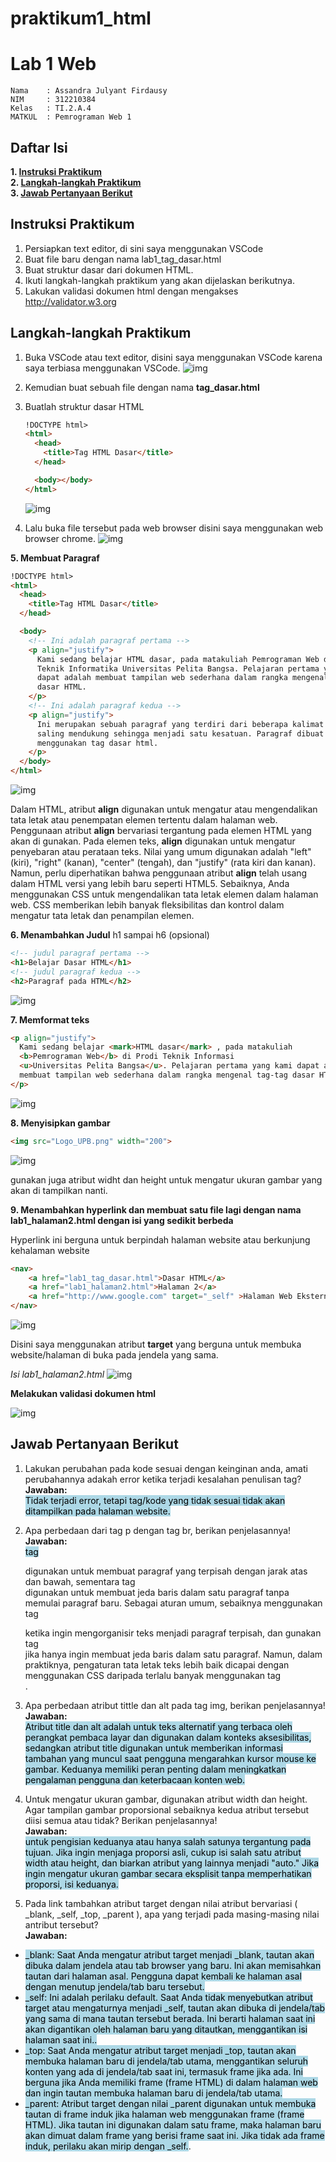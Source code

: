 # praktikum1_html
# **Lab 1 Web**

```
Nama    : Assandra Julyant Firdausy
NIM     : 312210384
Kelas   : TI.2.A.4
MATKUL  : Pemrograman Web 1
```

## **Daftar Isi**

**1. [Instruksi Praktikum](#instruksi-praktikum)**  
**2. [Langkah-langkah Praktikum](#langkah-langkah-praktikum)**  
**3. [Jawab Pertanyaan Berikut](#jawab-pertanyaan-berikut)**

## **Instruksi Praktikum**

1. Persiapkan text editor, di sini saya menggunakan VSCode
2. Buat file baru dengan nama lab1_tag_dasar.html
3. Buat struktur dasar dari dokumen HTML.
4. Ikuti langkah-langkah praktikum yang akan dijelaskan berikutnya.
5. Lakukan validasi dokumen html dengan mengakses http://validator.w3.org

## **Langkah-langkah Praktikum**

1. Buka VSCode atau text editor, disini saya menggunakan VSCode karena saya terbiasa menggunakan VSCode.
   ![img](gambar/1.png)

2. Kemudian buat sebuah file dengan nama **tag_dasar.html**

3. Buatlah struktur dasar HTML

   ```html
   !DOCTYPE html>
   <html>
     <head>
       <title>Tag HTML Dasar</title>
     </head>

     <body></body>
   </html>
   ```

    ![img](gambar/2.png)

4. Lalu buka file tersebut pada web browser disini saya menggunakan web browser chrome.
    ![img](gambar/3.png)   

**5. Membuat Paragraf**

```html
!DOCTYPE html>
<html>
  <head>
    <title>Tag HTML Dasar</title>
  </head>

  <body>
    <!-- Ini adalah paragraf pertama -->
    <p align="justify">
      Kami sedang belajar HTML dasar, pada matakuliah Pemrograman Web di Prodi
      Teknik Informatika Universitas Pelita Bangsa. Pelajaran pertama yang kami
      dapat adalah membuat tampilan web sederhana dalam rangka mengenal tag-tag
      dasar HTML.
    </p>
    <!-- Ini adalah paragraf kedua -->
    <p align="justify">
      Ini merupakan sebuah paragraf yang terdiri dari beberapa kalimat yang
      saling mendukung sehingga menjadi satu kesatuan. Paragraf dibuat dengan
      menggunakan tag dasar html.
    </p>
  </body>
</html>
```

  ![img](gambar/4.png)

Dalam HTML, atribut <b>align</b> digunakan untuk mengatur atau mengendalikan tata letak atau penempatan elemen tertentu dalam halaman web. Penggunaan atribut <b>align</b> bervariasi tergantung pada elemen HTML yang akan di gunakan. Pada elemen teks, <b>align</b> digunakan untuk mengatur penyebaran atau perataan teks. Nilai yang umum digunakan adalah "left" (kiri), "right" (kanan), "center" (tengah), dan "justify" (rata kiri dan kanan). Namun, perlu diperhatikan bahwa penggunaan atribut <b>align</b> telah usang dalam HTML versi yang lebih baru seperti HTML5. Sebaiknya, Anda menggunakan CSS untuk mengendalikan tata letak elemen dalam halaman web. CSS memberikan lebih banyak fleksibilitas dan kontrol dalam mengatur tata letak dan penampilan elemen.

**6. Menambahkan Judul**
h1 sampai h6 (opsional)

```html
<!-- judul paragraf pertama -->
<h1>Belajar Dasar HTML</h1>
<!-- judul paragraf kedua -->
<h2>Paragraf pada HTML</h2>
```

  ![img](gambar/5.png)

**7. Memformat teks**

```html
<p align="justify">
  Kami sedang belajar <mark>HTML dasar</mark> , pada matakuliah
  <b>Pemrograman Web</b> di Prodi Teknik Informasi
  <u>Universitas Pelita Bangsa</u>. Pelajaran pertama yang kami dapat adalah
  membuat tampilan web sederhana dalam rangka mengenal tag-tag dasar HTML.
</p>
```

  ![img](gambar/6.png)

**8. Menyisipkan gambar**

```html
<img src="Logo_UPB.png" width="200">
```

  ![img](gambar/7.png)

gunakan juga atribut widht dan height untuk mengatur ukuran gambar yang akan di tampilkan nanti.

**9. Menambahkan hyperlink dan membuat satu file lagi dengan nama lab1_halaman2.html dengan isi yang sedikit berbeda**

Hyperlink ini berguna untuk berpindah halaman website atau berkunjung kehalaman website

```html
<nav>
    <a href="lab1_tag_dasar.html">Dasar HTML</a>
    <a href="lab1_halaman2.html">Halaman 2</a>
    <a href="http://www.google.com" target="_self" >Halaman Web Eksternal Google</a>
</nav>
```

  ![img](gambar/8.png)

Disini saya menggunakan atribut **target** yang berguna untuk membuka website/halaman di buka pada jendela yang sama.

*Isi lab1_halaman2.html*
  ![img](gambar/9.png)

**Melakukan validasi dokumen html**

  ![img](gambar/10.png)

## **Jawab Pertanyaan Berikut**

1. Lakukan perubahan pada kode sesuai dengan keinginan anda, amati perubahannya adakah
   error ketika terjadi kesalahan penulisan tag?      
   **Jawaban:**        
   <mark style="background-color:lightblue">Tidak terjadi error, tetapi tag/kode yang tidak sesuai tidak akan ditampilkan pada halaman website.</mark>

2. Apa perbedaan dari tag p dengan tag br, berikan penjelasannya!        
   **Jawaban:**         
   <mark style="background-color:lightblue"> tag <p> digunakan untuk membuat paragraf yang terpisah dengan jarak atas dan bawah, sementara tag <br> digunakan untuk membuat jeda baris dalam satu paragraf tanpa memulai paragraf baru. Sebagai aturan umum, sebaiknya menggunakan tag <p> ketika ingin mengorganisir teks menjadi paragraf terpisah, dan gunakan tag <br> jika hanya ingin membuat jeda baris dalam satu paragraf. Namun, dalam praktiknya, pengaturan tata letak teks lebih baik dicapai dengan menggunakan CSS daripada terlalu banyak menggunakan tag <br>.</mark>

3. Apa perbedaan atribut tittle dan alt pada tag img, berikan penjelasannya!  
   **Jawaban:**        
   <mark style="background-color:lightblue">Atribut title dan alt adalah untuk teks alternatif yang terbaca oleh perangkat pembaca layar dan digunakan dalam konteks aksesibilitas, sedangkan atribut title digunakan untuk memberikan informasi tambahan yang muncul saat pengguna mengarahkan kursor mouse ke gambar. Keduanya memiliki peran penting dalam meningkatkan pengalaman pengguna dan keterbacaan konten web.</mark>

4. Untuk mengatur ukuran gambar, digunakan atribut width dan height. Agar tampilan gambar proporsional sebaiknya kedua atribut tersebut diisi semua atau tidak? Berikan penjelasannya!        
   **Jawaban:**        
   <mark style=background-color:lightblue>untuk pengisian keduanya atau hanya salah satunya tergantung pada tujuan. Jika ingin menjaga proporsi asli, cukup isi salah satu atribut width atau height, dan biarkan atribut yang lainnya menjadi "auto." Jika ingin mengatur ukuran gambar secara eksplisit tanpa memperhatikan proporsi, isi keduanya.</mark>

5. Pada link tambahkan atribut target dengan nilai atribut bervariasi ( \_blank, \_self, \_top,
\_parent ), apa yang terjadi pada masing-masing nilai antribut tersebut?  
**Jawaban:**         
  <ul >
  <li><mark style=background-color:lightblue>_blank: Saat Anda mengatur atribut target menjadi _blank, tautan akan dibuka dalam jendela atau tab browser yang baru. Ini akan memisahkan tautan dari halaman asal. Pengguna dapat kembali ke halaman asal dengan menutup jendela/tab baru tersebut.</mark></li>

  <li><mark style=background-color:lightblue>_self: Ini adalah perilaku default. Saat Anda tidak menyebutkan atribut target atau mengaturnya menjadi _self, tautan akan dibuka di jendela/tab yang sama di mana tautan tersebut berada. Ini berarti halaman saat ini akan digantikan oleh halaman baru yang ditautkan, menggantikan isi halaman saat ini..</mark></li>

  <li><mark style=background-color:lightblue>_top: Saat Anda mengatur atribut target menjadi _top, tautan akan membuka halaman baru di jendela/tab utama, menggantikan seluruh konten yang ada di jendela/tab saat ini, termasuk frame jika ada. Ini berguna jika Anda memiliki frame (frame HTML) di dalam halaman web dan ingin tautan membuka halaman baru di jendela/tab utama.</mark></li>

  <li><mark style=background-color:lightblue>_parent: Atribut target dengan nilai _parent digunakan untuk membuka tautan di frame induk jika halaman web menggunakan frame (frame HTML). Jika tautan ini digunakan dalam satu frame, maka halaman baru akan dimuat dalam frame yang berisi frame saat ini. Jika tidak ada frame induk, perilaku akan mirip dengan _self.</mark>.</li>

  </ul>